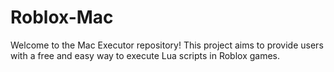 # Roblox-Mac
Welcome to the Mac Executor repository! This project aims to provide users with a free and easy way to execute Lua scripts in Roblox games. 
